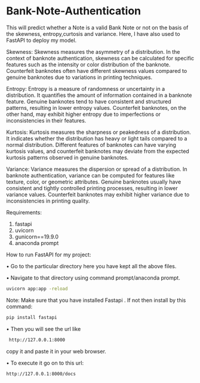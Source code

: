 # Bank-Note-Authentication
This will predict whether a Note is a valid Bank Note or not on the basis of the skewness, entropy,curtosis and variance.
Here, I have also used to FastAPI to deploy my model.

Skewness: Skewness measures the asymmetry of a distribution. In the context of banknote authentication, skewness can be calculated for specific features such as the intensity or color distribution of the banknote. Counterfeit banknotes often have different skewness values compared to genuine banknotes due to variations in printing techniques.

Entropy: Entropy is a measure of randomness or uncertainty in a distribution. It quantifies the amount of information contained in a banknote feature. Genuine banknotes tend to have consistent and structured patterns, resulting in lower entropy values. Counterfeit banknotes, on the other hand, may exhibit higher entropy due to imperfections or inconsistencies in their features.

Kurtosis: Kurtosis measures the sharpness or peakedness of a distribution. It indicates whether the distribution has heavy or light tails compared to a normal distribution. Different features of banknotes can have varying kurtosis values, and counterfeit banknotes may deviate from the expected kurtosis patterns observed in genuine banknotes.

Variance: Variance measures the dispersion or spread of a distribution. In banknote authentication, variance can be computed for features like texture, color, or geometric attributes. Genuine banknotes usually have consistent and tightly controlled printing processes, resulting in lower variance values. Counterfeit banknotes may exhibit higher variance due to inconsistencies in printing quality.

Requirements:
1. fastapi
2. uvicorn
3. gunicorn==19.9.0
4. anaconda prompt

How to run FastAPI for my project:

• Go to the particular directory here you have kept all the above files.

• Navigate to that directory using command prompt/anaconda prompt.

```bash
uvicorn app:app -reload
```
Note: Make sure that you have installed Fastapi . If not then install by this command:

```bash
pip install fastapi
```
• Then you will see the url like  
```bash
 http://127.0.0.1:8000 
```
copy it and paste it in your web browser.

• To execute it go on to this url:

```bash
http://127.0.0.1:8000/docs
```

